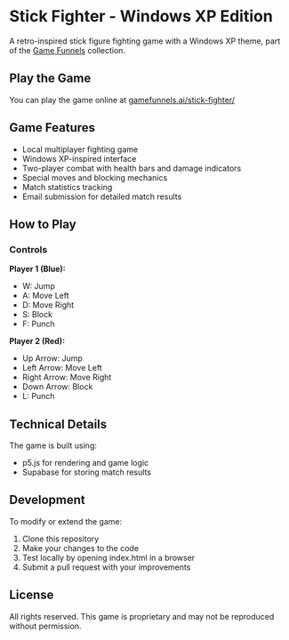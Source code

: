# Stick Fighter - Windows XP Edition

A retro-inspired stick figure fighting game with a Windows XP theme, part of the [Game Funnels](http://gamefunnels.ai) collection.

## Play the Game

You can play the game online at [gamefunnels.ai/stick-fighter/](http://gamefunnels.ai/stick-fighter/)

## Game Features

- Local multiplayer fighting game
- Windows XP-inspired interface
- Two-player combat with health bars and damage indicators
- Special moves and blocking mechanics
- Match statistics tracking
- Email submission for detailed match results

## How to Play

### Controls

**Player 1 (Blue):**
- W: Jump
- A: Move Left
- D: Move Right
- S: Block
- F: Punch

**Player 2 (Red):**
- Up Arrow: Jump
- Left Arrow: Move Left
- Right Arrow: Move Right
- Down Arrow: Block
- L: Punch

## Technical Details

The game is built using:
- p5.js for rendering and game logic
- Supabase for storing match results

## Development

To modify or extend the game:

1. Clone this repository
2. Make your changes to the code
3. Test locally by opening index.html in a browser
4. Submit a pull request with your improvements

## License

All rights reserved. This game is proprietary and may not be reproduced without permission. 